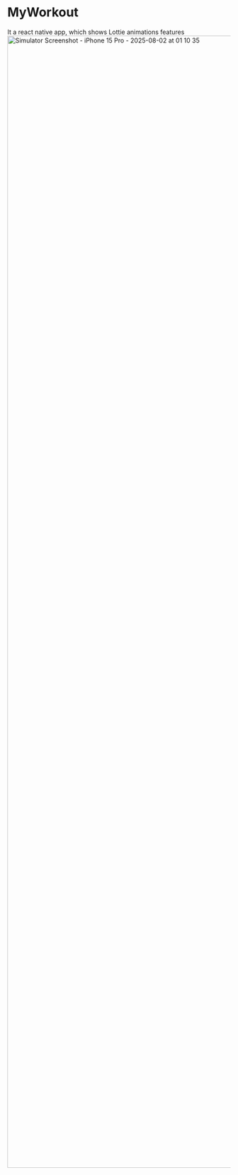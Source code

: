 # MyWorkout
It a react native app, which shows  Lottie animations features
<img width="1179" height="2556" alt="Simulator Screenshot - iPhone 15 Pro - 2025-08-02 at 01 10 35" src="https://github.com/user-attachments/assets/d5dc72ae-7034-49a2-8997-af6166b8c512" />
